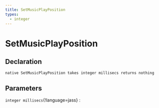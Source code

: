 ```yaml
---
title: SetMusicPlayPosition
types:
  - integer
---
```


# SetMusicPlayPosition

## Declaration

```jass
native SetMusicPlayPosition takes integer millisecs returns nothing
```

## Parameters
`integer millisecs`{!language=jass}
: 
